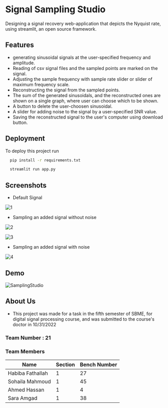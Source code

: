 
# Signal Sampling Studio

Designing a signal recovery web-application that depicts the Nyquist rate, using streamlit, an open source framework.


## Features
- generating sinusoidal signals at the user-specified frequency and amplitude.
- Reading of csv signal files and the sampled points are marked on the signal.
- Adjusting the sample frequency with sample rate slider or slider of maximum frequency scale.
- Reconstructing the signal from the sampled points.
- The sum of the generated sinusoidals, and the reconstructed ones are shown on a single graph, where user can choose which to be shown.
- A button to delete the user-choosen sinusoidal.
- A slider for adding noise to the signal by a user-specified SNR value.
- Saving the reconstructed signal to the user's computer using download button.

## Deployment

To deploy this project run

```bash
  pip install -r requirements.txt 
```

```bash
  streamlit run app.py
```

## Screenshots

- Default Signal

![1](https://user-images.githubusercontent.com/81927516/198858840-5eca850f-1656-4987-9c28-afc4005ad56c.png)

- Sampling an added signal without noise

![2](https://user-images.githubusercontent.com/81927516/198858843-be6dbc31-e45c-45f1-9872-62a1ef6edda2.png)

![3](https://user-images.githubusercontent.com/81927516/198858846-6f32ec74-6cb7-4075-9c47-5f79d1d884fd.png)

- Sampling an added signal with noise

![4](https://user-images.githubusercontent.com/81927516/198858848-d5fc6a93-cda0-442e-8d7f-bd0d84d0c8f7.png)



## Demo

![SamplingStudio](https://user-images.githubusercontent.com/81927516/199120894-87641f6c-56cf-4c1b-be19-eeef1151b3ea.gif)


## About Us

- This project was made for a task in the fifth semester of SBME, for digital signal processing course, and was submitted to the course's doctor in 10/31/2022

### Team Number : 21

### Team Members

Name| Section | Bench Number |
--- | --- | --- |
Habiba Fathallah | 1 | 27
Sohaila Mahmoud | 1 | 45
Ahmed Hassan | 1 | 4
Sara Amgad | 1 | 38
